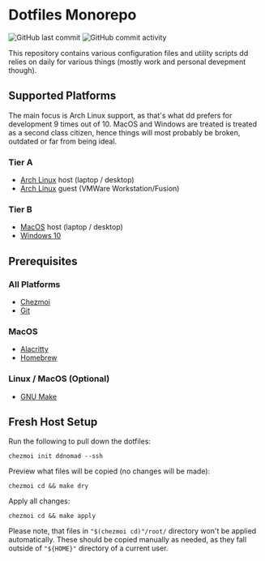 Dotfiles Monorepo
=================
![GitHub last commit](https://img.shields.io/github/last-commit/ddnomad/dotfiles)
![GitHub commit activity](https://img.shields.io/github/commit-activity/w/ddnomad/dotfiles)

This repository contains various configuration files and utility scripts dd relies on daily
for various things (mostly work and personal devepment though).

Supported Platforms
-------------------
The main focus is Arch Linux support, as that's what dd prefers for development 9 times out
of 10. MacOS and Windows are treated is treated as a second class citizen, hence things will
most probably be broken, outdated or far from being ideal.

### Tier A
* [Arch Linux](https://www.archlinux.org/) host (laptop / desktop)
* [Arch Linux](https://www.archlinux.org/) guest (VMWare Workstation/Fusion)

### Tier B
* [MacOS](https://www.apple.com/macos) host (laptop / desktop)
* [Windows 10](https://en.wikipedia.org/wiki/Windows_10)

Prerequisites
-------------
### All Platforms
* [Chezmoi](https://www.chezmoi.io/)
* [Git](https://git-scm.com/)

### MacOS
* [Alacritty](https://github.com/alacritty/alacritty)
* [Homebrew](https://brew.sh)

### Linux / MacOS (Optional)
* [GNU Make](https://www.gnu.org/software/make/)

Fresh Host Setup
----------------
Run the following to pull down the dotfiles: 
```
chezmoi init ddnomad --ssh
```

Preview what files will be copied (no changes will be made):
```
chezmoi cd && make dry
```

Apply all changes:
```
chezmoi cd && make apply
```

Please note, that files in `"$(chezmoi cd)"/root/` directory won't be applied
automatically. These should be copied manually as needed, as they fall outside
of `"${HOME}"` directory of a current user.
